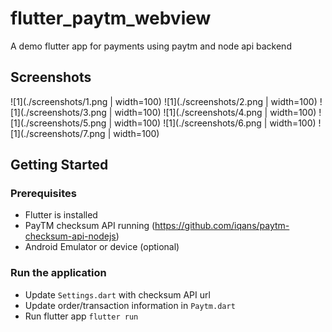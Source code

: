 # flutter_paytm_webview

A demo flutter app for payments using paytm and node api backend


## Screenshots

![1](./screenshots/1.png | width=100)
![1](./screenshots/2.png | width=100)
![1](./screenshots/3.png | width=100)
![1](./screenshots/4.png | width=100)
![1](./screenshots/5.png | width=100)
![1](./screenshots/6.png | width=100)
![1](./screenshots/7.png | width=100)


## Getting Started

### Prerequisites
- Flutter is installed
- PayTM checksum API running (https://github.com/iqans/paytm-checksum-api-nodejs)
- Android Emulator or device (optional)

### Run the application
- Update `Settings.dart` with checksum API url
- Update order/transaction information in `Paytm.dart`
- Run flutter app
`flutter run`